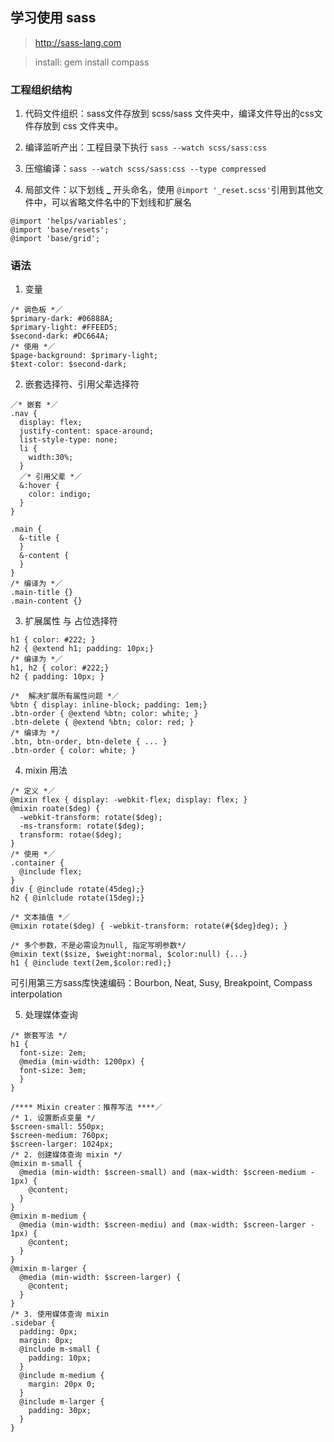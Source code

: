 ## 学习使用 sass

> http://sass-lang.com

> install: gem install compass


### 工程组织结构

1. 代码文件组织：sass文件存放到 scss/sass 文件夹中，编译文件导出的css文件存放到 css 文件夹中。

2. 编译监听产出：工程目录下执行 `sass --watch scss/sass:css`

3. 压缩编译：`sass --watch scss/sass:css --type compressed`

4. 局部文件：以下划线 **_** 开头命名，使用 `@import '_reset.scss'`引用到其他文件中，可以省略文件名中的下划线和扩展名
```
@import 'helps/variables';
@import 'base/resets';
@import 'base/grid';
```

### 语法

1. 变量
```
/* 调色板 *／
$primary-dark: #06888A;
$primary-light: #FFEED5;
$second-dark: #DC664A;
/* 使用 *／
$page-background: $primary-light;
$text-color: $second-dark;
```
2. 嵌套选择符、引用父辈选择符
```
／* 嵌套 *／
.nav {
  display: flex;
  justify-content: space-around;
  list-style-type: none;
  li {
    width:30%;
  }
  ／* 引用父辈 *／
  &:hover {
    color: indigo;
  }
}

.main {
  &-title {
  }
  &-content {
  }
}
/* 编译为 *／
.main-title {}
.main-content {}
```

3. 扩展属性 与 占位选择符
```
h1 { color: #222; }
h2 { @extend h1; padding: 10px;}
/* 编译为 *／
h1, h2 { color: #222;}
h2 { padding: 10px; }

/*  解决扩展所有属性问题 *／
%btn { display: inline-block; padding: 1em;}
.btn-order { @extend %btn; color: white; }
.btn-delete { @extend %btn; color: red; }
/* 编译为 */
.btn, btn-order, btn-delete { ... }
.btn-order { color: white; }
```

4. mixin 用法
```
/* 定义 *／
@mixin flex { display: -webkit-flex; display: flex; }
@mixin roate($deg) {
  -webkit-transform: rotate($deg);
  -ms-transform: rotate($deg);
  transform: rotae($deg);
}
/* 使用 *／
.container {
  @include flex;
}
div { @include rotate(45deg);}
h2 { @inlclude rotate(15deg);}

/* 文本插值 *／
@mixin rotate($deg) { -webkit-transform: rotate(#{$deg}deg); }

/* 多个参数，不是必需设为null, 指定写明参数*/
@mixin text($size, $weight:normal, $color:null) {...}
h1 { @include text(2em,$color:red);}
```
可引用第三方sass库快速编码：Bourbon, Neat, Susy, Breakpoint, Compass
interpolation

5. 处理媒体查询
```
/* 嵌套写法 */
h1 {
  font-size: 2em;
  @media (min-width: 1200px) {
  font-size: 3em;
  }
}

/**** Mixin creater：推荐写法 ****／
/* 1. 设置断点变量 */
$screen-small: 550px;
$screen-medium: 760px;
$screen-larger: 1024px;
/* 2. 创建媒体查询 mixin */
@mixin m-small {
  @media (min-width: $screen-small) and (max-width: $screen-medium - 1px) {
    @content;
  }
}
@mixin m-medium {
  @media (min-width: $screen-mediu) and (max-width: $screen-larger - 1px) {
    @content;
  }
}
@mixin m-larger {
  @media (min-width: $screen-larger) {
    @content;
  }
}
/* 3. 使用媒体查询 mixin
.sidebar {
  padding: 0px;
  margin: 0px;
  @include m-small {
    padding: 10px;
  }
  @include m-medium {
    margin: 20px 0;
  }
  @include m-larger {
    padding: 30px;
  }
}
```
